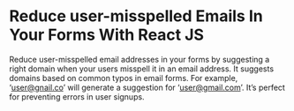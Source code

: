 # Reduce user-misspelled Emails In Your Forms With React JS
Reduce user-misspelled email addresses in your forms by suggesting a right domain when your users misspell it in an email address.
It suggests domains based on common typos in email forms. For example, ‘user@gnail.co’ will generate a suggestion for ‘user@gmail.com’. It’s perfect for preventing errors in user signups.
